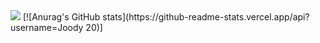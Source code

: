 <img src="https://capsule-render.vercel.app/api?type=rounded&color=f0ccd0&height=150&section=header&text=WELCOME%20TO%20JOODY&fontColor=5c3422&fontSize=50" />
[![Anurag's GitHub stats](https://github-readme-stats.vercel.app/api?username=Joody 20)]
